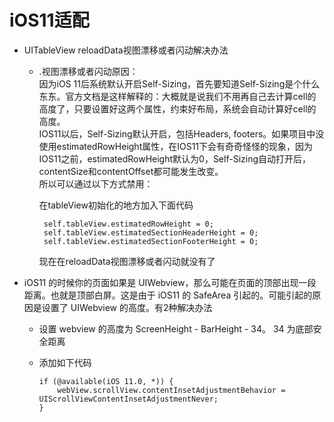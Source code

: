 # iOS11适配

* UITableView reloadData视图漂移或者闪动解决办法

  * .视图漂移或者闪动原因：  
    因为iOS 11后系统默认开启Self-Sizing，首先要知道Self-Sizing是个什么东东。官方文档是这样解释的：大概就是说我们不用再自己去计算cell的高度了，只要设置好这两个属性，约束好布局，系统会自动计算好cell的高度。  
    IOS11以后，Self-Sizing默认开启，包括Headers, footers。如果项目中没使用estimatedRowHeight属性，在IOS11下会有奇奇怪怪的现象，因为IOS11之前，estimatedRowHeight默认为0，Self-Sizing自动打开后，contentSize和contentOffset都可能发生改变。  
    所以可以通过以下方式禁用：

    在tableView初始化的地方加入下面代码

    ```
     self.tableView.estimatedRowHeight = 0;
     self.tableView.estimatedSectionHeaderHeight = 0;
     self.tableView.estimatedSectionFooterHeight = 0;
    ```

    现在在reloadData视图漂移或者闪动就没有了

* iOS11 的时候你的页面如果是 UIWebview，那么可能在页面的顶部出现一段距离。也就是顶部白屏。这是由于 iOS11 的 SafeArea 引起的。可能引起的原因是设置了 UIWebview 的高度。有2种解决办法

  * 设置 webview 的高度为 ScreenHeight -  BarHeight - 34。 34 为底部安全距离

  * 添加如下代码

    ```
    if (@available(iOS 11.0, *)) {
        webView.scrollView.contentInsetAdjustmentBehavior = UIScrollViewContentInsetAdjustmentNever;
    }
    ```






